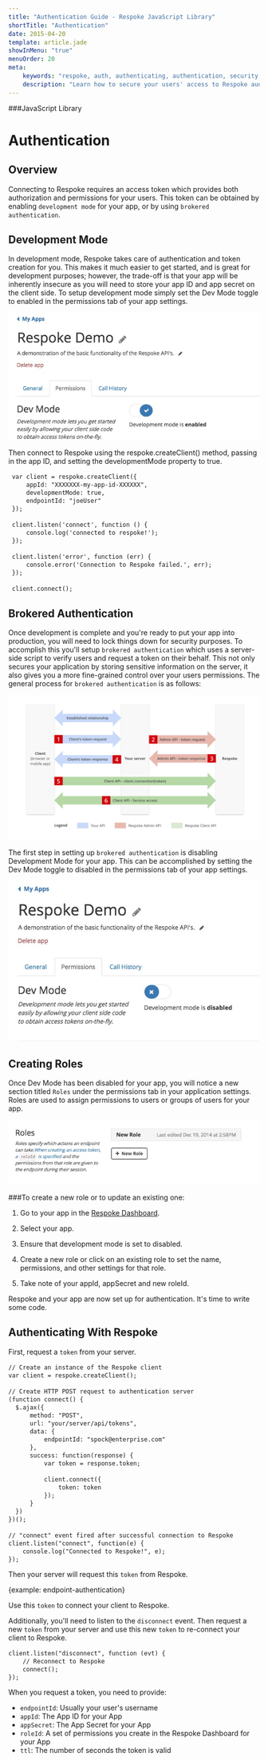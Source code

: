 ```yaml
---
title: "Authentication Guide - Respoke JavaScript Library"
shortTitle: "Authentication"
date: 2015-04-20
template: article.jade
showInMenu: "true"
menuOrder: 20
meta:
    keywords: "respoke, auth, authenticating, authentication, security, token"
    description: "Learn how to secure your users' access to Respoke audio, video, text and data channels."
---
```


###JavaScript Library
# Authentication

## Overview
Connecting to Respoke requires an access token which provides both authorization and permissions for your users. This token can be obtained by enabling `development mode` for your app, or by using `brokered authentication`.

## Development Mode
In development mode, Respoke takes care of authentication and token creation for you. This makes it much easier to get started, and is great for development purposes; however, the trade-off is that your app will be inherently insecure as you will need to store your app ID and app secret on the client side. To setup development mode simply set the Dev Mode toggle to enabled in the permissions tab of your app settings.

![Dev Mode Enabled](../../../images/dev-mode-enabled.jpg)

Then connect to Respoke using the respoke.createClient() method, passing in the app ID, and setting the developmentMode property to true.

     var client = respoke.createClient({
         appId: "XXXXXXX-my-app-id-XXXXXX",
         developmentMode: true,
         endpointId: "joeUser"
     });

     client.listen('connect', function () {
         console.log('connected to respoke!');
     });

     client.listen('error', function (err) {
         console.error('Connection to Respoke failed.', err);
     });

     client.connect();


## Brokered Authentication
Once development is complete and you're ready to put your app into production, you will need to lock things down for security purposes. To accomplish this you'll setup `brokered authentication` which uses a server-side script to verify users and request a token on their behalf. This not only secures your application by storing sensitive information on the server, it also gives you a more fine-grained control over your users permissions. The general process for `brokered authentication` is as follows:

![Dev Mode Enabled](../../../images/respoke-brokered-auth-flow.jpg)

The first step in setting up `brokered authentication` is disabling Development Mode for your app. This can be accomplished by setting the Dev Mode toggle to disabled in the permissions tab of your app settings.

![Dev Mode Enabled](../../../images/dev-mode-disabled.jpg)

## Creating Roles

Once Dev Mode has been disabled for your app, you will notice a new section titled `Roles` under the permissions tab in your application settings. Roles are used to assign permissions to users or groups of users for your app.

![Dev Mode Enabled](../../../images/roles.jpg)

###To create a new role or to update an existing one:

1. Go to your app in the [Respoke Dashboard](https://portal.respoke.io/#/apps/).

2. Select your app.

3. Ensure that development mode is set to disabled.

4. Create a new role or click on an existing role to set the name, permissions, and other settings for that role.

5. Take note of your appId, appSecret and new roleId.

Respoke and your app are now set up for authentication. It's time to write some code.

## Authenticating With Respoke

First, request a `token` from your server.

    // Create an instance of the Respoke client
    var client = respoke.createClient();

    // Create HTTP POST request to authentication server
    (function connect() {
      $.ajax({
          method: "POST",
          url: "your/server/api/tokens",
          data: {
              endpointId: "spock@enterprise.com"
          },
          success: function(response) {
              var token = response.token;
        
              client.connect({
                  token: token          
              });
          }
      })
    })();
    
    // "connect" event fired after successful connection to Respoke
    client.listen("connect", function(e) {
        console.log("Connected to Respoke!", e);
    });
    

Then your server will request this `token` from Respoke.

{example: endpoint-authentication}

Use this `token` to connect your client to Respoke.

Additionally, you'll need to listen to the `disconnect` event. Then request a new `token` from your server and use this new `token` to re-connect your client to Respoke.

    client.listen("disconnect", function (evt) {
        // Reconnect to Respoke
        connect();
    });


When you request a token, you need to provide:

- `endpointId`: Usually your user's username
- `appId`: The App ID for your App
- `appSecret`: The App Secret for your App
- `roleId`: A set of permissions you create in the Respoke Dashboard for your App
- `ttl`: The number of seconds the token is valid

